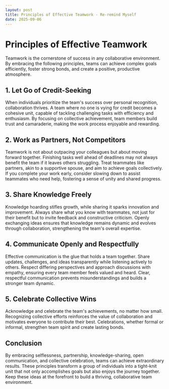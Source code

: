 ```yaml
---
layout: post
title: Principles of Effective Teamwork - Re-remind Myself
date: 2025-09-06
---
```


# Principles of Effective Teamwork

Teamwork is the cornerstone of success in any collaborative environment. By embracing the following principles, teams can achieve complex goals efficiently, foster strong bonds, and create a positive, productive atmosphere.

## 1. Let Go of Credit-Seeking

When individuals prioritize the team's success over personal recognition, collaboration thrives. A team where no one is vying for credit becomes a cohesive unit, capable of tackling challenging tasks with efficiency and enthusiasm. By focusing on collective achievement, team members build trust and camaraderie, making the work process enjoyable and rewarding.

## 2. Work as Partners, Not Competitors

Teamwork is not about outpacing your colleagues but about moving forward together. Finishing tasks well ahead of deadlines may not always benefit the team if it leaves others struggling. Treat teammates like partners, akin to a supportive spouse, and aim to achieve goals collectively. If you complete your work early, consider slowing down to assist teammates who need help, fostering a sense of unity and shared progress.

## 3. Share Knowledge Freely

Knowledge hoarding stifles growth, while sharing it sparks innovation and improvement. Always share what you know with teammates, not just for their benefit but to invite feedback and constructive criticism. Openly exchanging ideas ensures that knowledge remains dynamic and evolves through collaboration, strengthening the team's overall expertise.

## 4. Communicate Openly and Respectfully

Effective communication is the glue that holds a team together. Share updates, challenges, and ideas transparently while listening actively to others. Respect differing perspectives and approach discussions with empathy, ensuring every team member feels valued and heard. Clear, respectful communication prevents misunderstandings and builds a stronger team dynamic.

## 5. Celebrate Collective Wins

Acknowledge and celebrate the team's achievements, no matter how small. Recognizing collective efforts reinforces the value of collaboration and motivates everyone to contribute their best. Celebrations, whether formal or informal, strengthen team spirit and create lasting bonds.

## Conclusion

By embracing selflessness, partnership, knowledge-sharing, open communication, and collective celebration, teams can achieve extraordinary results. These principles transform a group of individuals into a tight-knit unit that not only accomplishes goals but also enjoys the journey together. Keep these ideas at the forefront to build a thriving, collaborative team environment.
